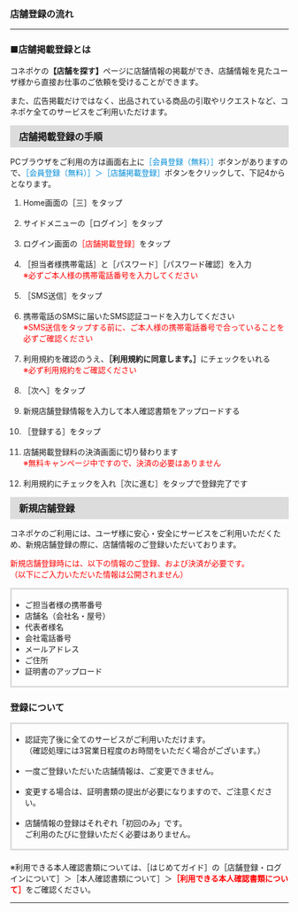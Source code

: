 <h3>店舗登録の流れ</h3>
<hr>

<h3>■店舗掲載登録とは</h3>

コネポケの<strong>【店舗を探す】</strong>ページに店舗情報の掲載ができ、店舗情報を見たユーザ様から直接お仕事のご依頼を受けることができます。

また、広告掲載だけではなく、出品されている商品の引取やリクエストなど、コネポケ全てのサービスをご利用いただけます。

<div style="padding: 7px 15px; margin-top: 15px; margin-bottom: 15px; border: 1px solid #dcdcdc; background-color: #dcdcdc; font-size: 120%">
<strong>店舗掲載登録の手順</strong>
</div>

PCブラウザをご利用の方は画面右上に<font color="008dd7">［会員登録（無料）］</font>ボタンがありますので、<font color="008dd7">［会員登録（無料）］＞［店舗掲載登録］</font>ボタンをクリックして、下記4からとなります。

<ol>
<li>Home画面の［三］をタップ</li>
<br>
<li>サイドメニューの［ログイン］をタップ</li>
<br>
<li>ログイン画面の<font color="ff0000">［店舗掲載登録］</font>をタップ</li>
<br>
<li>［担当者様携帯電話］と［パスワード］［パスワード確認］を入力<br>
<font color="ff0000">※必ずご本人様の携帯電話番号を入力してください</font></li>
<br>
<li>［SMS送信］をタップ</li>
<br>
<li>携帯電話のSMSに届いたSMS認証コードを入力してください<br>
<font color="ff0000">※SMS送信をタップする前に、ご本人様の携帯電話番号で合っていることを必ずご確認ください</font></li>
<br>
<li>利用規約を確認のうえ、<strong>［利用規約に同意します。］</strong>にチェックをいれる<br>
<font color="ff0000">※必ず利用規約をご確認ください</font></li>
<br>
<li>［次へ］をタップ</li>
<br>
<li>新規店舗登録情報を入力して本人確認書類をアップロードする</li>
<br>
<li>［登録する］をタップ</li>
<br>
<li>店舗掲載登録料の決済画面に切り替わります<br>
<font color="ff0000">※無料キャンページ中ですので、決済の必要はありません</font></li>
<br>
<li>利用規約にチェックを入れ［次に進む］をタップで登録完了です</li>
</ol>

<div style="padding: 7px 15px; margin-top: 15px; margin-bottom: 15px; border: 1px solid #dcdcdc; background-color: #dcdcdc; font-size: 120%">
<strong>新規店舗登録</strong>
</div>

コネポケのご利用には、ユーザ様に安心・安全にサービスをご利用いただくため、新規店舗登録の際に、店舗情報のご登録いただいております。

<font color="ff0000">新規店舗登録時には、以下の情報のご登録、および決済が必要です。  
（以下にご入力いただいた情報は公開されません）</font>

<div style="padding: 3px 15px 3px 0px; margin-top: 15px; margin-bottom: 20px; border: 3px solid #dcdcdc;">
<ul>
<li>ご担当者様の携帯番号</li>
<li>店舗名（会社名・屋号）</li>
<li>代表者様名</li>
<li>会社電話番号</li>
<li>メールアドレス</li>
<li>ご住所</li>
<li>証明書のアップロード</li>
</ul>
</div>

<h3>登録について</h3>
<div style="padding: 3px 15px 3px 0px; margin-top: 15px; margin-bottom: 20px; border: 3px solid #dcdcdc;">
<ul>
<li>認証完了後に全てのサービスがご利用いただけます。<br>
（確認処理には3営業日程度のお時間をいただく場合がございます。）</li>
<br>
<li>一度ご登録いただいた店舗情報は、ご変更できません。</li>
<br>
<li>変更する場合は、証明書類の提出が必要になりますので、ご注意ください。</li>
<br>
<li>店舗情報の登録はそれぞれ「初回のみ」です。<br>
ご利用のたびに登録いただく必要はありません。</li>
</ul>
</div>

※利用できる本人確認書類については、［はじめてガイド］の［店舗登録・ログインについて］＞［本人確認書類について］＞<font color="#ff0000"><strong>［利用できる本人確認書類について］</strong></font>をご確認ください。

<hr>
